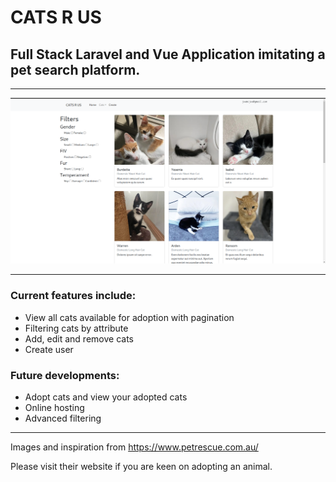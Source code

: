 # CATS R US
## Full Stack Laravel and Vue Application imitating a pet search platform.
---

![alt text](readme_assets/Readme_image.png)

---

### Current features include:

- View all cats available for adoption with pagination
- Filtering cats by attribute
- Add, edit and remove cats
- Create user 

### Future developments:

- Adopt cats and view your adopted cats
- Online hosting
- Advanced filtering 
---



Images and inspiration from https://www.petrescue.com.au/

Please visit their website if you are keen on adopting an animal. 

